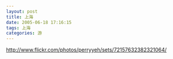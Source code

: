 ```yaml
---
layout: post
title: 上海
date: 2005-06-18 17:16:15
tags: 上海
categories: 游
---
```

<http://www.flickr.com/photos/perryyeh/sets/72157632382321064/>